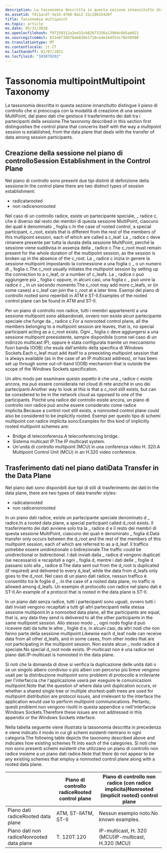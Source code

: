 ```yaml
---
description: La tassonomia descritta in questa sezione innanzitutto distingue il piano di controllo che si preoccupa con la modalità di creazione di una sessione MultiPoint, dal piano dati che gestisce il trasferimento dei dati tra i partecipanti della sessione.
ms.assetid: f411acd7-5e33-4760-8a12-31c2d615426f
title: Tassonomia multipoint
ms.topic: article
ms.date: 05/31/2018
ms.openlocfilehash: f97159312a2e431cb82b73336a13904c6b5ab021
ms.sourcegitcommit: 831e8f3db78ab820e1710cede244553c70e50500
ms.translationtype: MT
ms.contentlocale: it-IT
ms.lasthandoff: 01/07/2021
ms.locfileid: "103879202"
---
```

# <a name="multipoint-taxonomy"></a><span data-ttu-id="81f0c-103">Tassonomia multipoint</span><span class="sxs-lookup"><span data-stu-id="81f0c-103">Multipoint Taxonomy</span></span>

<span data-ttu-id="81f0c-104">La tassonomia descritta in questa sezione innanzitutto distingue il piano di controllo che si preoccupa con la modalità di creazione di una sessione MultiPoint, dal piano dati che gestisce il trasferimento dei dati tra i partecipanti della sessione.</span><span class="sxs-lookup"><span data-stu-id="81f0c-104">The taxonomy described in this section first distinguishes the control plane that concerns itself with the way a multipoint session is established, from the data plane that deals with the transfer of data among session participants.</span></span>

## <a name="session-establishment-in-the-control-plane"></a><span data-ttu-id="81f0c-105">Creazione della sessione nel piano di controllo</span><span class="sxs-lookup"><span data-stu-id="81f0c-105">Session Establishment in the Control Plane</span></span>

<span data-ttu-id="81f0c-106">Nel piano di controllo sono presenti due tipi distinti di definizione della sessione:</span><span class="sxs-lookup"><span data-stu-id="81f0c-106">In the control plane there are two distinct types of session establishment:</span></span>

-   <span data-ttu-id="81f0c-107">radicata</span><span class="sxs-lookup"><span data-stu-id="81f0c-107">rooted</span></span>
-   <span data-ttu-id="81f0c-108">non radice</span><span class="sxs-lookup"><span data-stu-id="81f0c-108">nonrooted</span></span>

<span data-ttu-id="81f0c-109">Nel caso di un controllo radice, esiste un partecipante speciale, \_ radice c, che è diverso dal resto dei membri di questa sessione MultiPoint, ciascuno dei quali è denominato \_ foglia c.</span><span class="sxs-lookup"><span data-stu-id="81f0c-109">In the case of rooted control, a special participant, c\_root, exists that is different from the rest of the members of this multipoint session, each of which are called a c\_leaf.</span></span> <span data-ttu-id="81f0c-110">La \_ radice c deve rimanere presente per tutta la durata della sessione MultiPoint, perché la sessione viene suddivisa in assenza della \_ radice c.</span><span class="sxs-lookup"><span data-stu-id="81f0c-110">The c\_root must remain present for the whole duration of the multipoint session, as the session is broken up in the absence of the c\_root.</span></span> <span data-ttu-id="81f0c-111">La \_ radice c inizia in genere la sessione multipoint impostando la connessione a una foglia c \_ o un numero di \_ foglia c.</span><span class="sxs-lookup"><span data-stu-id="81f0c-111">The c\_root usually initiates the multipoint session by setting up the connection to a c\_leaf, or a number of c\_leafs.</span></span> <span data-ttu-id="81f0c-112">La \_ radice c può aggiungere più \_ foglia c oppure, in alcuni casi, una foglia c \_ può unire la radice c \_ in un secondo momento.</span><span class="sxs-lookup"><span data-stu-id="81f0c-112">The c\_root may add more c\_leafs, or (in some cases) a c\_leaf can join the c\_root at a later time.</span></span> <span data-ttu-id="81f0c-113">Esempi del piano di controllo rooted sono reperibili in ATM e ST-II.</span><span class="sxs-lookup"><span data-stu-id="81f0c-113">Examples of the rooted control plane can be found in ATM and ST-II.</span></span>

<span data-ttu-id="81f0c-114">Per un piano di controllo non radice, tutti i membri appartenenti a una sessione multipoint sono abbandonati, ovvero non esiste alcun partecipante speciale che funge da \_ radice c.</span><span class="sxs-lookup"><span data-stu-id="81f0c-114">For a nonrooted control plane, all the members belonging to a multipoint session are leaves, that is, no special participant acting as a c\_root exists.</span></span> <span data-ttu-id="81f0c-115">Ogni \_ foglia c deve aggiungersi a una sessione multipoint preesistente, sempre disponibile (come nel caso di un indirizzo multicast IP), oppure è stata configurata tramite un meccanismo fuori banda (OOB) che esula dall'ambito della specifica di Windows Sockets.</span><span class="sxs-lookup"><span data-stu-id="81f0c-115">Each c\_leaf must add itself to a preexisting multipoint session that is always available (as in the case of an IP multicast address), or has been set up through some out-of-band (OOB) mechanism that is outside the scope of the Windows Sockets specification.</span></span>

<span data-ttu-id="81f0c-116">Un altro modo per esaminare questo aspetto è che una \_ radice c esiste ancora, ma può essere considerata nel cloud di rete anziché in uno dei partecipanti.</span><span class="sxs-lookup"><span data-stu-id="81f0c-116">Another way to look at this is that a c\_root still exists, but can be considered to be in the network cloud as opposed to one of the participants.</span></span> <span data-ttu-id="81f0c-117">Poiché una radice del controllo esiste ancora, un piano di controllo non radice può anche essere considerato come radice implicita.</span><span class="sxs-lookup"><span data-stu-id="81f0c-117">Because a control root still exists, a nonrooted control plane could also be considered to be implicitly rooted.</span></span> <span data-ttu-id="81f0c-118">Esempi per questo tipo di schemi multipoint con radice implicita sono:</span><span class="sxs-lookup"><span data-stu-id="81f0c-118">Examples for this kind of implicitly rooted multipoint schemes are:</span></span>

-   <span data-ttu-id="81f0c-119">Bridge di teleconferenza.</span><span class="sxs-lookup"><span data-stu-id="81f0c-119">A teleconferencing bridge.</span></span>
-   <span data-ttu-id="81f0c-120">Sistema multicast IP.</span><span class="sxs-lookup"><span data-stu-id="81f0c-120">The IP multicast system.</span></span>
-   <span data-ttu-id="81f0c-121">Un'unità di controllo multipoint (MCU) in una conferenza video H. 320.</span><span class="sxs-lookup"><span data-stu-id="81f0c-121">A Multipoint Control Unit (MCU) in an H.320 video conference.</span></span>

## <a name="data-transfer-in-the-data-plane"></a><span data-ttu-id="81f0c-122">Trasferimento dati nel piano dati</span><span class="sxs-lookup"><span data-stu-id="81f0c-122">Data Transfer in the Data Plane</span></span>

<span data-ttu-id="81f0c-123">Nel piano dati sono disponibili due tipi di stili di trasferimento dei dati:</span><span class="sxs-lookup"><span data-stu-id="81f0c-123">In the data plane, there are two types of data transfer styles:</span></span>

-   <span data-ttu-id="81f0c-124">radicata</span><span class="sxs-lookup"><span data-stu-id="81f0c-124">rooted</span></span>
-   <span data-ttu-id="81f0c-125">non radice</span><span class="sxs-lookup"><span data-stu-id="81f0c-125">nonrooted</span></span>

<span data-ttu-id="81f0c-126">In un piano dati radice, esiste un partecipante speciale denominato d \_ radice.</span><span class="sxs-lookup"><span data-stu-id="81f0c-126">In a rooted data plane, a special participant called d\_root exists.</span></span> <span data-ttu-id="81f0c-127">Il trasferimento dei dati avviene solo tra la \_ radice d e il resto dei membri di questa sessione MultiPoint, ciascuno dei quali è denominato \_ foglia d.</span><span class="sxs-lookup"><span data-stu-id="81f0c-127">Data transfer only occurs between the d\_root and the rest of the members of this multipoint session, each of which are referred to as a d\_leaf.</span></span> <span data-ttu-id="81f0c-128">Il traffico potrebbe essere unidirezionale o bidirezionale.</span><span class="sxs-lookup"><span data-stu-id="81f0c-128">The traffic could be unidirectional or bidirectional.</span></span> <span data-ttu-id="81f0c-129">I dati inviati dalla \_ radice d vengono duplicati (se necessario) e recapitati a ogni \_ foglia d, mentre i dati delle \_ foglie d passano solo alla \_ radice d.</span><span class="sxs-lookup"><span data-stu-id="81f0c-129">The data sent out from the d\_root is duplicated (if required) and delivered to every d\_leaf, while the data from d\_leafs only goes to the d\_root.</span></span> <span data-ttu-id="81f0c-130">Nel caso di un piano dati radice, nessun traffico è consentito tra le foglie d \_ .</span><span class="sxs-lookup"><span data-stu-id="81f0c-130">In the case of a rooted data plane, no traffic is allowed among d\_leafs.</span></span> <span data-ttu-id="81f0c-131">Un esempio di protocollo con radice nel piano dati è ST-II.</span><span class="sxs-lookup"><span data-stu-id="81f0c-131">An example of a protocol that is rooted in the data plane is ST-II.</span></span>

<span data-ttu-id="81f0c-132">In un piano dati senza radice, tutti i partecipanti sono uguali, ovvero tutti i dati inviati vengono recapitati a tutti gli altri partecipanti nella stessa sessione multipoint.</span><span class="sxs-lookup"><span data-stu-id="81f0c-132">In a nonrooted data plane, all the participants are equal, that is, any data they send is delivered to all the other participants in the same multipoint session.</span></span> <span data-ttu-id="81f0c-133">Allo stesso modo \_ , ogni nodo foglia d può ricevere dati da tutte le altre \_ foglie d e, in alcuni casi, da altri nodi che non fanno parte della sessione multipoint.</span><span class="sxs-lookup"><span data-stu-id="81f0c-133">Likewise each d\_leaf node can receive data from all other d\_leafs, and in some cases, from other nodes that are not participating in the multipoint session.</span></span> <span data-ttu-id="81f0c-134">Non esiste alcun \_ nodo radice d speciale.</span><span class="sxs-lookup"><span data-stu-id="81f0c-134">No special d\_root node exists.</span></span> <span data-ttu-id="81f0c-135">IP-multicast non è una radice nel piano dati.</span><span class="sxs-lookup"><span data-stu-id="81f0c-135">IP-multicast is nonrooted in the data plane.</span></span>

<span data-ttu-id="81f0c-136">Si noti che la domanda di dove si verifica la duplicazione delle unità dati o se un singolo albero condiviso o più alberi con percorso più breve vengono usati per la distribuzione multipoint sono problemi di protocollo e irrilevante per l'interfaccia che l'applicazione userà per eseguire le comunicazioni multipoint.</span><span class="sxs-lookup"><span data-stu-id="81f0c-136">Note that the question of where data unit duplication occurs, or whether a shared single tree or multiple shortest-path trees are used for multipoint distribution are protocol issues, and irrelevant to the interface the application would use to perform multipoint communications.</span></span> <span data-ttu-id="81f0c-137">Pertanto, questi problemi non vengono risolti in questa appendice o nell'interfaccia Windows Sockets.</span><span class="sxs-lookup"><span data-stu-id="81f0c-137">Therefore these issues are not addressed in this appendix or the Windows Sockets interface.</span></span>

<span data-ttu-id="81f0c-138">Nella tabella seguente viene illustrata la tassonomia descritta in precedenza e viene indicato il modo in cui gli schemi esistenti rientrano in ogni categoria.</span><span class="sxs-lookup"><span data-stu-id="81f0c-138">The following table depicts the taxonomy described above and indicates how existing schemes fit into each of the categories.</span></span> <span data-ttu-id="81f0c-139">Si noti che non sono presenti schemi esistenti che utilizzano un piano di controllo non radice insieme a un piano dati radice.</span><span class="sxs-lookup"><span data-stu-id="81f0c-139">Note that there do not appear to be any existing schemes that employ a nonrooted control plane along with a rooted data plane.</span></span>

|                      | <span data-ttu-id="81f0c-140">Piano di controllo radice</span><span class="sxs-lookup"><span data-stu-id="81f0c-140">Rooted control plane</span></span> | <span data-ttu-id="81f0c-141">Piano di controllo non radice (con radice implicita)</span><span class="sxs-lookup"><span data-stu-id="81f0c-141">Nonrooted (implicit rooted) control plane</span></span> |
|----------------------|----------------------|-------------------------------------------|
| <span data-ttu-id="81f0c-142">Piano dati radice</span><span class="sxs-lookup"><span data-stu-id="81f0c-142">Rooted data plane</span></span>    | <span data-ttu-id="81f0c-143">ATM, ST-II</span><span class="sxs-lookup"><span data-stu-id="81f0c-143">ATM, ST-II</span></span>           | <span data-ttu-id="81f0c-144">Nessun esempio noto.</span><span class="sxs-lookup"><span data-stu-id="81f0c-144">No known examples.</span></span>                        |
| <span data-ttu-id="81f0c-145">Piano dati non radice</span><span class="sxs-lookup"><span data-stu-id="81f0c-145">Nonrooted data plane</span></span> | <span data-ttu-id="81f0c-146">T. 120</span><span class="sxs-lookup"><span data-stu-id="81f0c-146">T.120</span></span>                | <span data-ttu-id="81f0c-147">IP-multicast, H. 320 (MCU)</span><span class="sxs-lookup"><span data-stu-id="81f0c-147">IP-multicast, H.320 (MCU)</span></span>                 |



 

 

 



